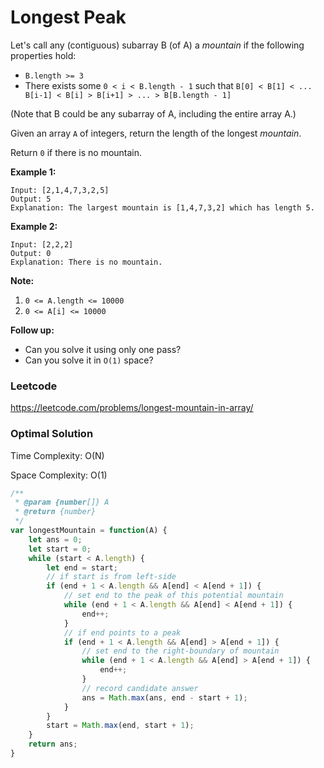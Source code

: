 # Longest Peak

Let's call any (contiguous) subarray B (of A) a *mountain* if the following properties hold:

- `B.length >= 3`
- There exists some `0 < i < B.length - 1` such that `B[0] < B[1] < ... B[i-1] < B[i] > B[i+1] > ... > B[B.length - 1]`

(Note that B could be any subarray of A, including the entire array A.)

Given an array `A` of integers, return the length of the longest *mountain*. 

Return `0` if there is no mountain.

**Example 1:**

```
Input: [2,1,4,7,3,2,5]
Output: 5
Explanation: The largest mountain is [1,4,7,3,2] which has length 5.
```

**Example 2:**

```
Input: [2,2,2]
Output: 0
Explanation: There is no mountain.
```

**Note:**

1. `0 <= A.length <= 10000`
2. `0 <= A[i] <= 10000`

**Follow up:**

- Can you solve it using only one pass?
- Can you solve it in `O(1)` space?

### Leetcode

https://leetcode.com/problems/longest-mountain-in-array/

### Optimal Solution

Time Complexity: O(N)

Space Complexity: O(1)

```js
/**
 * @param {number[]} A
 * @return {number}
 */
var longestMountain = function(A) {
    let ans = 0;
    let start = 0;
    while (start < A.length) {
        let end = start;
        // if start is from left-side
        if (end + 1 < A.length && A[end] < A[end + 1]) {
            // set end to the peak of this potential mountain
            while (end + 1 < A.length && A[end] < A[end + 1]) {
                end++;
            }
            // if end points to a peak
            if (end + 1 < A.length && A[end] > A[end + 1]) {
                // set end to the right-boundary of mountain
                while (end + 1 < A.length && A[end] > A[end + 1]) {
                    end++;
                }
                // record candidate answer
                ans = Math.max(ans, end - start + 1);
            }
        }
        start = Math.max(end, start + 1);
    }
    return ans;
}
```

